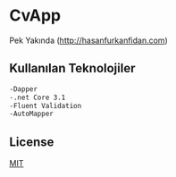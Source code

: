 # CvApp

Pek Yakında (http://hasanfurkanfidan.com)

## Kullanılan Teknolojiler


```bash
-Dapper
-.net Core 3.1
-Fluent Validation
-AutoMapper
```


## License
[MIT](https://choosealicense.com/licenses/mit/)
